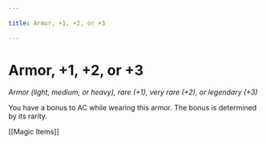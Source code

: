 --- 
title: Armor, +1, +2, or +3 
---
# Armor, +1, +2, or +3

*Armor (light, medium, or heavy), rare (+1), very rare (+2), or legendary (+3)*

You have a bonus to AC while wearing this armor. The bonus is determined by its rarity.


[[Magic Items]]
